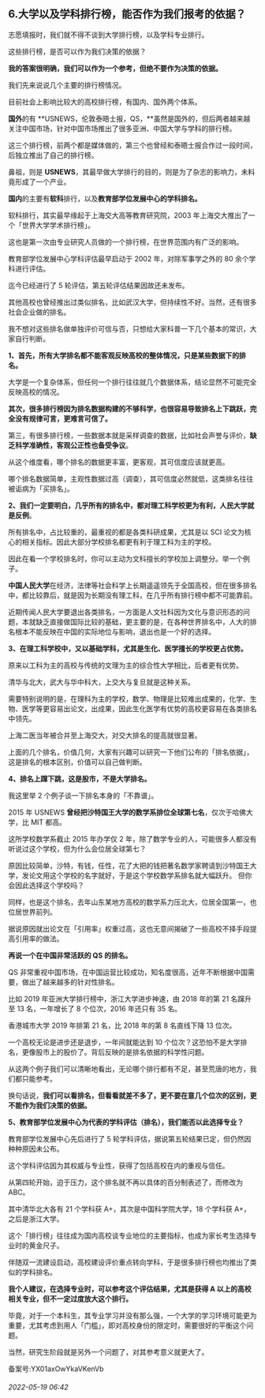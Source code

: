 ## 6.大学以及学科排行榜，能否作为我们报考的依据？
志愿填报时，我们就不得不谈到大学排行榜，以及学科专业排行。


这些排行榜，是否可以作为我们决策的依据？


**我的答案很明确，我们可以作为一个参考，但绝不要作为决策的依据。**


我们先来说说几个主要的排行榜情况。


目前社会上影响比较大的高校排行榜，有国内、国外两个体系。


**国外**的有 **USNEWS，伦敦泰晤士报，QS，**虽然是国外的，但后两者越来越关注中国市场，针对中国市场推出了很多亚洲、中国大学与学科的排行榜。


这三个排行榜，前两个都是媒体做的，第三个也曾经和泰晤士报合作过一段时间，后独立推出了自己的排行榜。


鼻祖，则是 **USNEWS**，其最早做大学排行的目的，则是为了杂志的影响力，未料竟形成了一个产业。


**国内**的主要有**软科**排行，以及**教育部学位发展中心的学科排名。**


软科排行，其实最早缘起于上海交大高等教育研究院，2003 年上海交大推出了一个「世界大学学术排行榜」。


这也是第一次由专业研究人员做的一个排行榜，在世界范围内有广泛的影响。


教育部学位发展中心学科评估最早启动于 2002 年，对除军事学之外的 80 余个学科进行评估。


迄今已经进行了 5 轮评估，第五轮评估结果因故还未发布。


其他高校也曾经推出过类似排名，比如武汉大学，但持续性不好。当然，还有很多社会企业做的排名。


我不想对这些排名做单独评价可信与否，只想给大家科普一下几个基本的常识，大家自行判断。


**1、首先，所有大学排名都不能客观反映高校的整体情况，只是某些数据下的排名。**


大学是一个复杂体系，但任何一个排行往往就几个数据体系，结论显然不可能完全反映高校的情况。


**其次，很多排行榜因为排名数据构建的不够科学，也很容易导致排名上下跳跃，完全没有规律可言，更难言可信了。**


第三，有很多排行榜，一些数据本就是采样调查的数据，比如社会声誉与评价，**缺乏科学准确性，客观公正性也备受争议**。


从这个维度看，哪个排名的数据更丰富，更客观，其可信度应该就更高。


哪个排名数据简单，主观性数据过高（调查），其可信度必然就低，这类排名往往被诟病为「买排名」。


**2、我们一定要明白，几乎所有的排名中，都对理工科学校更为有利，人民大学就是反例**。


所有排名中，占比较重的，最重视的都是各类科研成果，尤其是以 SCI 论文为核心的相关指标。因此大部分学校排名都更有利于理工科为主的学校。


因此在看一个学校排名时，你可以主动为文科擅长的学校加上调整分。举一个例子。


**中国人民大学**在经济，法律等社会科学上长期遥遥领先于全国高校，但在很多排名中，都比较靠后，就是因为长期没有理工科，在几乎所有排行榜中都不可能靠前。


近期传闻人民大学要退出各类排名，一方面是人文社科因为文化与意识形态的问题，本就缺乏直接做国际比较的基础，更主要的是，在各种世界排名中，人大的排名根本不能反映在中国的实际地位与影响，退出也是一个好的选择。


**3、在理工科学校中，又以基础学科，尤其是生化、医学擅长的学校更占优势。**


原来以工科为主的高校与传统的文理为主的综合性大学相比，后者更有优势。


清华与北大，武大与华中科大，上交大与复旦就是这种关系。


需要特别说明的是，在理科为主的学校，数学、物理是比较难出成果的，化学、生物、医学等更容易出论文，出成果，因此生化医学有优势的高校更容易在各类排名中领先。


上海二医当年被合并至上海交大，对交大排名的提高就很显著。


上面的几个排名，价值几何，大家有兴趣可以研究一下他们公布的「排名依据」，这是排名的根本区别，价值可以自己做判断。


**4、排名上蹿下跳，这是股市，不是大学排名。**


我这里举 2 个例子谈一下排名本身的「不靠谱」。


2015 年 USNEWS **曾经把沙特国王大学的数学系排位全球第七名**，仅次于哈佛大学，比 MIT 都高。


这所学校数学系截止 2015 年办学仅 2 年，除了数学专业的人，可能很多人都没有听说过这个学校，但为什么会位居全球第七？


原因比较简单，沙特，有钱，任性，花了大把的钱把著名数学家聘请到沙特国王大学，发论文用这个学校的名字就好，于是这个学校数学系排名就大幅跃升。 但你会因此选择这个学校吗？


同样，也是这个排名，去年山东某地方高校的数学系力压北大，位居全国第一，也位居世界前列。


据说原因就出论文在「引用率」权重过高，这也无意间揭破了一些高校不择手段提高引用率的做法。


**再说一个在中国非常活跃的 QS 的排名。**


QS 非常重视中国市场，在中国运营比较成功，知名度很高，近年不断根据中国需要，做出了越来越多的针对性排名。


比如 2019 年亚洲大学排行榜中，浙江大学进步神速，由 2018 年的第 21 名蹿升至 13 名，一年增长了 8 个位次，2016 年还只有 35 名。


香港城市大学 2019 年排第 21 名，比 2018 年的第 8 名直线下降 13 位次。


一个高校无论是进步还是退步，一年间就能达到 10 个位次？这恐怕不是大学排名，更像股市上的股价了。背后反映的是排名依据的科学性问题。


从这两个例子我们可以清晰地看出，无论哪个排行都有不足，甚至荒唐的地方，我们都只能参考。


换句话说，**我们可以看排名，但看看就差不多了，更不要在意几个位次的区别，更不能作为我们决策的依据。**


**5、教育部学位发展中心为代表的学科评估（排名），我们能否以此选择专业？**


教育部学位发展中心先后进行了 5 轮学科评估，据说第五轮结果已定，但仍然因种种原因未公布。


这个学科评估因为其权威与专业性，获得了包括高校在内的重视与信任。


从第四轮开始，迫于压力，这个排名就不再以具体的百分制表述了，而修改为 ABC。


其中清华北大各有 21 个学科获 A+，其次是中国科学院大学，18 个学科获 A+，之后是浙江大学。


这个「排行榜」往往成为国内高校谈专业地位的主要指标，也成为家长考生选择专业时的黄金尺子。


伴随双一流建设启动，高校建设评价重点转向学科，于是很多排行榜也均推出了类似的学科排名。


**我个人建议，在选择专业时，可以参考这个评估结果，尤其是获得 A 以上的高校相关专业，但不一定过度放大这个排行。**


毕竟，对于一个本科生，其专业学习并没有那么强，一个大学的学习环境可能更为重要，尤其考虑到用人「门槛」，即对高校身份的限定时，需要很好的平衡这个问题。


当然，研究生阶段就是另外一个问题了，对其参考意义就更大了。


备案号:YX01axOwYkaVKenVb


###### 2022-05-19 06:42
